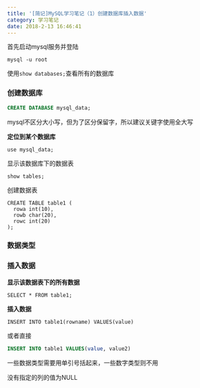 ```yaml
---
title: '[简记]MySQL学习笔记（1）创建数据库插入数据'
category: 学习笔记
date: 2018-2-13 16:46:41
---
```


首先启动mysql服务并登陆

```
mysql -u root
```

使用`show databases;`查看所有的数据库

### 创建数据库

```sql
CREATE DATABASE mysql_data;
```

mysql不区分大小写，但为了区分保留字，所以建议关键字使用全大写

**定位到某个数据库**

```
use mysql_data;
```

显示该数据库下的数据表

```
show tables;
```

创建数据表

```
CREATE TABLE table1 (
  rowa int(10),
  rowb char(20),
  rowc int(20)
);
```

### 数据类型


### 插入数据

**显示该数据表下的所有数据**

```
SELECT * FROM table1;
```

**插入数据**

```
INSERT INTO table1(rowname) VALUES(value)
```

或者直接

```sql
INSERT INTO table1 VALUES(value, value2)
```

一些数据类型需要用单引号括起来，一些数字类型则不用

没有指定的列的值为NULL

